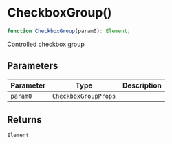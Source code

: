 # CheckboxGroup()

```ts
function CheckboxGroup(param0): Element;
```

Controlled checkbox group

## Parameters

| Parameter | Type                 | Description |
| --------- | -------------------- | ----------- |
| `param0`  | `CheckboxGroupProps` |             |

## Returns

`Element`
